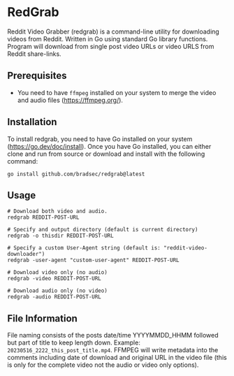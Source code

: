 # RedGrab

Reddit Video Grabber (redgrab) is a command-line utility for downloading videos from Reddit. Written in Go using standard Go library functions. Program will download from single post video URLs or video URLS from Reddit share-links.

## Prerequisites

- You need to have `ffmpeg` installed on your system to merge the video and audio files (https://ffmpeg.org/).

## Installation

To install redgrab, you need to have Go installed on your system (https://go.dev/doc/install). Once you have Go installed, you can either clone and run from source or download and install with the following command:

```terminal
go install github.com/bradsec/redgrab@latest
```

## Usage 

```terminal
# Download both video and audio.
redgrab REDDIT-POST-URL

# Specify and output directory (default is current directory)
redgrab -o thisdir REDDIT-POST-URL

# Specify a custom User-Agent string (default is: "reddit-video-downloader")
redgrab -user-agent "custom-user-agent" REDDIT-POST-URL

# Download video only (no audio)
redgrab -video REDDIT-POST-URL

# Download audio only (no video)
redgrab -audio REDDIT-POST-URL
```

## File Information

File naming consists of the posts date/time YYYYMMDD_HHMM followed but part of title to keep length down. Example: `20230516_2222_this_post_title.mp4`. FFMPEG will write metadata into the comments including date of download and original URL in the video file (this is only for the complete video not the audio or video only options).
